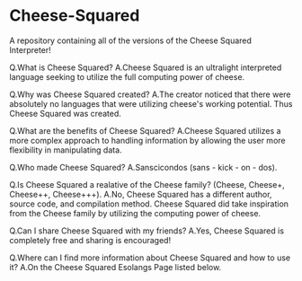 # Cheese-Squared
A repository containing all of the versions of the Cheese Squared Interpreter!

Q.What is Cheese Squared?
A.Cheese Squared is an ultralight interpreted language seeking to utilize the full computing power of cheese.

Q.Why was Cheese Squared created?
A.The creator noticed that there were absolutely no languages that were utilizing cheese's working potential.
  Thus Cheese Squared was created.
  
Q.What are the benefits of Cheese Squared?
A.Cheese Squared utilizes a more complex approach to handling information by allowing the user more flexibility 
  in manipulating data.
   
Q.Who made Cheese Squared?
A.Sanscicondos (sans - kick - on - dos).
 
Q.Is Cheese Squared a realative of the Cheese family? (Cheese, Cheese+, Cheese++, Cheese+++).
A.No, Cheese Squared has a different author, source code, and compilation method. Cheese Squared did take inspiration 
  from the Cheese family by utilizing the computing power of cheese.
  
Q.Can I share Cheese Squared with my friends?
A.Yes, Cheese Squared is completely free and sharing is encouraged!

Q.Where can I find more information about Cheese Squared and how to use it?
A.On the Cheese Squared Esolangs Page listed below.
